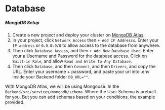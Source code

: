 # Database

##### MongoDB Setup

1. Create a new project and deploy your cluster on [MongoDB Atlas](https://www.mongodb.com/).
2. In your project, click `Network Access` then `+ Add IP Addresss`. Enter your `IP address` or `0.0.0.0/0` to allow access to the database from anywhere.
3. Then click `Database Access`, and then `+ Add New Database User`. Enter your a Username and Password for the database access. Click on `Built-in Role`, and allow `Read and Write To Any Database`.
4. Then click `Database`, and then `Connect`, and then `Drivers`, and copy the URL. Enter your username + password, and paste your url into .env inside your Backend folder `DB_URL=""`.

With MongoDB Atlas, we will be using Mongoose. In the `Backend/src/services/mongodb/schema`. Where the User Schema is prebuilt for you. But you can add schemas based on your conditions, the example provided.
